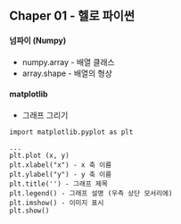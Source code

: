 ## Chaper 01 - 헬로 파이썬



#### 넘파이 (Numpy)

- numpy.array - 배열 클래스
- array.shape - 배열의 형상



#### matplotlib

- 그래프 그리기

```
import matplotlib.pyplot as plt

...
plt.plot (x, y)
plt.xlabel("x") - x 축 이름
plt.ylabel("y") - y 축 이름
plt.title('') - 그래프 제목
plt.legend() - 그래프 설명 (우측 상단 모서리에)
plt.imshow() - 이미지 표시
plt.show()
```

